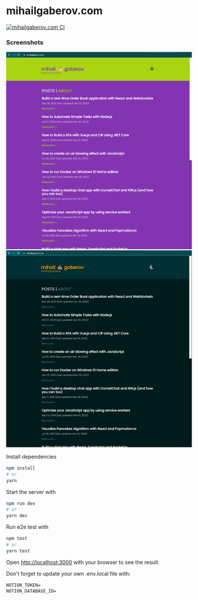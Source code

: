 # mihailgaberov.com

[![mihailgaberov.com CI](https://github.com/mihailgaberov/mihailgaberov.com/actions/workflows/e2e.yml/badge.svg)](https://github.com/mihailgaberov/mihailgaberov.com/actions/workflows/e2e.yml)

### Screenshots

![Light Theme](https://github.com/mihailgaberov/mihailgaberov.com/blob/main/public/light_theme.png)
![Dark Theme](https://github.com/mihailgaberov/mihailgaberov.com/blob/main/public/dark_theme.png)

Install dependencies

```bash
npm install
# or
yarn
```

Start the server with

```bash
npm run dev
# or
yarn dev
```

Run e2e test with

```bash
npm test
# or
yarn test
```

Open [http://localhost:3000](http://localhost:3000) with your browser to see the result.

Don't forget to update your own .env.local file with:

```
NOTION_TOKEN=
NOTION_DATABASE_ID=
```
